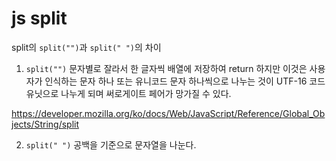 # js split

split의 `split("")`과 `split(" ")`의 차이

1. `split("")`
   문자별로 잘라서 한 글자씩 배열에 저장하여 return
   하지만 이것은 사용자가 인식하는 문자 하나 또는 유니코드 문자 하나씩으로 나누는 것이 UTF-16 코드유닛으로 나누게 되며 써로게이트 페어가 망가질 수 있다.

https://developer.mozilla.org/ko/docs/Web/JavaScript/Reference/Global_Objects/String/split

2. `split(" ")`
   공백을 기준으로 문자열을 나눈다.
